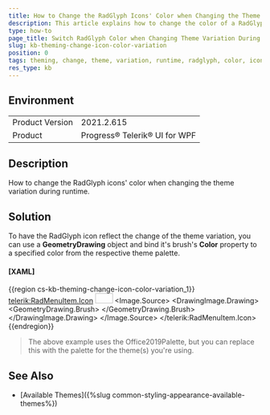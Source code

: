 ```yaml
---
title: How to Change the RadGlyph Icons' Color when Changing the Theme Variation During Runtime
description: This article explains how to change the color of a RadGlyph when the theme's variation changes while the application is running.
type: how-to
page_title: Switch RadGlyph Color when Changing Theme Variation During Runtime
slug: kb-theming-change-icon-color-variation
position: 0
tags: theming, change, theme, variation, runtime, radglyph, color, icon
res_type: kb
---
```


## Environment
<table>
	<tbody>
		<tr>
			<td>Product Version</td>
			<td>2021.2.615</td>
		</tr>
		<tr>
			<td>Product</td>
			<td>Progress® Telerik® UI for WPF</td>
		</tr>
	</tbody>
</table>

## Description

How to change the RadGlyph icons' color when changing the theme variation during runtime.

## Solution

To have the RadGlyph icon reflect the change of the theme variation, you can use a **GeometryDrawing** object and bind it's brush's **Color** property to a specified color from the respective theme palette.

#### __[XAML]__

{{region cs-kb-theming-change-icon-color-variation_1}}
	<telerik:RadMenuItem.Icon>
		<Image Stretch="UniformToFill" Width="35" Height="20" Margin="2">
			<Image.Source>
				<DrawingImage>
					<DrawingImage.Drawing>
						<GeometryDrawing Geometry="{telerik:RadGlyph Type=Path, Glyph={StaticResource GlyphCs}}">
							<GeometryDrawing.Brush>
								<SolidColorBrush Color="{Binding Source={x:Static telerik:Office2019Palette.Palette}, Path=MainForegroundColor}" />
							</GeometryDrawing.Brush>
						</GeometryDrawing>
					</DrawingImage.Drawing>
				</DrawingImage>
			</Image.Source>
		</Image>
	</telerik:RadMenuItem.Icon>
{{endregion}}

>The above example uses the Office2019Palette, but you can replace this with the palette for the theme(s) you're using.

## See Also
* [Available Themes]({%slug common-styling-appearance-available-themes%})